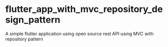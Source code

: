 # flutter_app_with_mvc_repository_design_pattern
A simple flutter application using open source rest API using MVC with repository pattern
